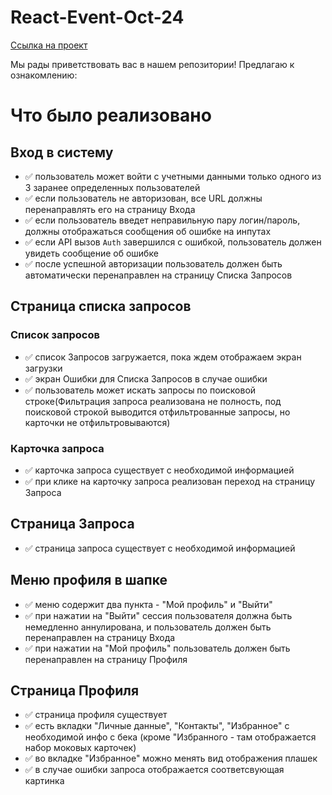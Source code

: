 # React-Event-Oct-24

[Ссылка на проект](https://react-event-oct-24.vercel.app/)

Мы рады приветствовать вас в нашем репозитории! Предлагаю к ознакомлению:

# Что было реализовано

## Вход в систему
- ✅ пользователь может войти с учетными данными только одного из 3 заранее определенных пользователей
- ✅ если пользователь не авторизован, все URL должны перенаправлять его на страницу Входа
- ✅ если пользователь введет неправильную пару логин/пароль, должны отображаться сообщения об ошибке на инпутах
- ✅ если API вызов `Auth` завершился с ошибкой, пользователь должен увидеть сообщение об ошибке
- ✅ после успешной авторизации пользователь должен быть автоматически перенаправлен на страницу Списка Запросов

## Страница списка запросов
### Список запросов
- ✅ список Запросов загружается, пока ждем отображаем экран загрузки
- ✅ экран Ошибки для Списка Запросов в случае ошибки
- ✅ пользователь может искать запросы по поисковой строке(Фильтрация запроса реализована не полность, под поисковой строкой выводится отфильтрованные запросы, но карточки не отфильтровываются)

### Карточка запроса
- ✅ карточка запроса существует с необходимой информацией
- ✅ при клике на карточку запроса реализован переход на страницу Запроса

## Страница Запроса
- ✅ страница запроса существует с необходимой информацией

## Меню профиля в шапке
- ✅ меню содержит два пункта - "Мой профиль" и "Выйти"
- ✅ при нажатии на "Выйти" сессия пользователя должна быть немедленно аннулирована, и пользователь должен быть перенаправлен на страницу Входа
- ✅ при нажатии на "Мой профиль" пользователь должен быть перенаправлен на страницу Профиля

## Страница Профиля
- ✅ страница профиля существует
- ✅ есть вкладки "Личные данные", "Контакты", "Избранное" с необходимой инфо с бека (кроме "Избранного - там отображается набор моковых карточек)
- ✅ во вкладке "Избранное" можно менять вид отображения плашек
- ✅ в случае ошибки запроса отображается соответсвующая картинка
